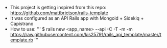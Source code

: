 - This project is getting inspired from this repo: https://github.com/mattbrictson/rails-template
- It was configured as an API Rails app with Mongoid + Sidekiq + Capistrano
- How to use:
'''
$ rails new <app_name> --api -C -T -m -m https://raw.githubusercontent.com/kis25791/rails_api_template/master/template.rb
'''
